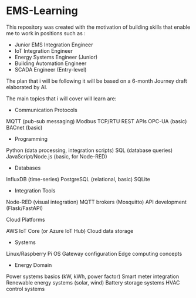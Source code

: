 # EMS-Learning

This repository was created with the motivation of building skills that enable me to work in positions such as : 

- Junior EMS Integration Engineer
- IoT Integration Engineer
- Energy Systems Engineer (Junior)
- Building Automation Engineer
- SCADA Engineer (Entry-level)

The plan that i will be following it will be based on a 6-month Journey draft elaborated by AI. 

The main topics that i will cover will learn are: 

- Communication Protocols

 MQTT (pub-sub messaging)
 Modbus TCP/RTU
 REST APIs
 OPC-UA (basic)
 BACnet (basic)

- Programming

 Python (data processing, integration scripts)
 SQL (database queries)
 JavaScript/Node.js (basic, for Node-RED)

- Databases

 InfluxDB (time-series)
 PostgreSQL (relational, basic)
 SQLite

- Integration Tools

 Node-RED (visual integration)
 MQTT brokers (Mosquitto)
 API development (Flask/FastAPI)

 Cloud Platforms

 AWS IoT Core (or Azure IoT Hub)
 Cloud data storage

- Systems

 Linux/Raspberry Pi OS
 Gateway configuration
 Edge computing concepts

- Energy Domain

 Power systems basics (kW, kWh, power factor)
 Smart meter integration
 Renewable energy systems (solar, wind)
 Battery storage systems
 HVAC control systems


